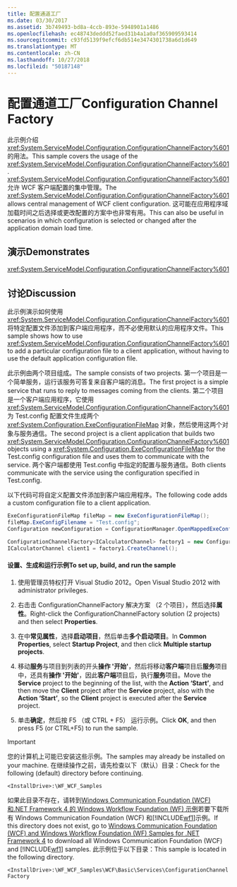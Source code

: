 ```yaml
---
title: 配置通道工厂
ms.date: 03/30/2017
ms.assetid: 3b749493-bd8a-4ccb-893e-5948901a1486
ms.openlocfilehash: ec48743deddd52faed31b4a1a0af365909593414
ms.sourcegitcommit: c93fd5139f9efcf6db514e3474301738a6d1d649
ms.translationtype: MT
ms.contentlocale: zh-CN
ms.lasthandoff: 10/27/2018
ms.locfileid: "50187148"
---
```

# <a name="configuration-channel-factory"></a><span data-ttu-id="cf0b2-102">配置通道工厂</span><span class="sxs-lookup"><span data-stu-id="cf0b2-102">Configuration Channel Factory</span></span>
<span data-ttu-id="cf0b2-103">此示例介绍 <xref:System.ServiceModel.Configuration.ConfigurationChannelFactory%601> 的用法。</span><span class="sxs-lookup"><span data-stu-id="cf0b2-103">This sample covers the usage of the <xref:System.ServiceModel.Configuration.ConfigurationChannelFactory%601>.</span></span> <span data-ttu-id="cf0b2-104"><xref:System.ServiceModel.Configuration.ConfigurationChannelFactory%601>允许 WCF 客户端配置的集中管理。</span><span class="sxs-lookup"><span data-stu-id="cf0b2-104">The <xref:System.ServiceModel.Configuration.ConfigurationChannelFactory%601> allows central management of WCF client configuration.</span></span> <span data-ttu-id="cf0b2-105">这可能在应用程序域加载时间之后选择或更改配置的方案中也非常有用。</span><span class="sxs-lookup"><span data-stu-id="cf0b2-105">This can also be useful in scenarios in which configuration is selected or changed after the application domain load time.</span></span>

## <a name="demonstrates"></a><span data-ttu-id="cf0b2-106">演示</span><span class="sxs-lookup"><span data-stu-id="cf0b2-106">Demonstrates</span></span>
 <xref:System.ServiceModel.Configuration.ConfigurationChannelFactory%601>

## <a name="discussion"></a><span data-ttu-id="cf0b2-107">讨论</span><span class="sxs-lookup"><span data-stu-id="cf0b2-107">Discussion</span></span>
 <span data-ttu-id="cf0b2-108">此示例演示如何使用 <xref:System.ServiceModel.Configuration.ConfigurationChannelFactory%601> 将特定配置文件添加到客户端应用程序，而不必使用默认的应用程序文件。</span><span class="sxs-lookup"><span data-stu-id="cf0b2-108">This sample shows how to use <xref:System.ServiceModel.Configuration.ConfigurationChannelFactory%601> to add a particular configuration file to a client application, without having to use the default application configuration file.</span></span>

 <span data-ttu-id="cf0b2-109">此示例由两个项目组成。</span><span class="sxs-lookup"><span data-stu-id="cf0b2-109">The sample consists of two projects.</span></span> <span data-ttu-id="cf0b2-110">第一个项目是一个简单服务，运行该服务可答复来自客户端的消息。</span><span class="sxs-lookup"><span data-stu-id="cf0b2-110">The first project is a simple service that runs to reply to messages coming from the clients.</span></span> <span data-ttu-id="cf0b2-111">第二个项目是一个客户端应用程序，它使用 <xref:System.ServiceModel.Configuration.ConfigurationChannelFactory%601> 为 Test.config 配置文件生成两个 <xref:System.Configuration.ExeConfigurationFileMap> 对象，然后使用这两个对象与服务通信。</span><span class="sxs-lookup"><span data-stu-id="cf0b2-111">The second project is a client application that builds two <xref:System.ServiceModel.Configuration.ConfigurationChannelFactory%601> objects using a <xref:System.Configuration.ExeConfigurationFileMap> for the Test.config configuration file and uses them to communicate with the service.</span></span> <span data-ttu-id="cf0b2-112">两个客户端都使用 Test.config 中指定的配置与服务通信。</span><span class="sxs-lookup"><span data-stu-id="cf0b2-112">Both clients communicate with the service using the configuration specified in Test.config.</span></span>

 <span data-ttu-id="cf0b2-113">以下代码可将自定义配置文件添加到客户端应用程序。</span><span class="sxs-lookup"><span data-stu-id="cf0b2-113">The following code adds a custom configuration file to a client application.</span></span>

```csharp
ExeConfigurationFileMap fileMap = new ExeConfigurationFileMap();
fileMap.ExeConfigFilename = "Test.config";
Configuration newConfiguration = ConfigurationManager.OpenMappedExeConfiguration(fileMap, ConfigurationUserLevel.None);

ConfigurationChannelFactory<ICalculatorChannel> factory1 = new ConfigurationChannelFactory<ICalculatorChannel>("endpoint1", newConfiguration, new EndpointAddress("http://localhost:8000/servicemodelsamples/service"));
ICalculatorChannel client1 = factory1.CreateChannel();
```

#### <a name="to-set-up-build-and-run-the-sample"></a><span data-ttu-id="cf0b2-114">设置、生成和运行示例</span><span class="sxs-lookup"><span data-stu-id="cf0b2-114">To set up, build, and run the sample</span></span>

1.  <span data-ttu-id="cf0b2-115">使用管理员特权打开 Visual Studio 2012。</span><span class="sxs-lookup"><span data-stu-id="cf0b2-115">Open Visual Studio 2012 with administrator privileges.</span></span>

2.  <span data-ttu-id="cf0b2-116">右击击 ConfigurationChannelFactory 解决方案 （2 个项目），然后选择**属性**。</span><span class="sxs-lookup"><span data-stu-id="cf0b2-116">Right-click the ConfigurationChannelFactory solution (2 projects) and then select **Properties**.</span></span>

3.  <span data-ttu-id="cf0b2-117">在中**常见属性**，选择**启动项目**，然后单击**多个启动项目**。</span><span class="sxs-lookup"><span data-stu-id="cf0b2-117">In **Common Properties**, select **Startup Project**, and then click **Multiple startup projects**.</span></span>

4.  <span data-ttu-id="cf0b2-118">移动**服务**与项目到列表的开头**操作 '开始'**，然后将移动**客户端**项目后**服务**项目中，还具有**操作 '开始'**，因此**客户端**项目后，执行**服务**项目。</span><span class="sxs-lookup"><span data-stu-id="cf0b2-118">Move the **Service** project to the beginning of the list, with the **Action ‘Start’**, and then move the **Client** project after the **Service** project, also with the **Action ‘Start’**, so the **Client** project is executed after the **Service** project.</span></span>

5.  <span data-ttu-id="cf0b2-119">单击**确定**，然后按 F5 （或 CTRL + F5） 运行示例。</span><span class="sxs-lookup"><span data-stu-id="cf0b2-119">Click **OK**, and then press F5 (or CTRL+F5) to run the sample.</span></span>

> [!IMPORTANT]
>  <span data-ttu-id="cf0b2-120">您的计算机上可能已安装这些示例。</span><span class="sxs-lookup"><span data-stu-id="cf0b2-120">The samples may already be installed on your machine.</span></span> <span data-ttu-id="cf0b2-121">在继续操作之前，请先检查以下（默认）目录：</span><span class="sxs-lookup"><span data-stu-id="cf0b2-121">Check for the following (default) directory before continuing.</span></span>  
>   
>  `<InstallDrive>:\WF_WCF_Samples`  
>   
>  <span data-ttu-id="cf0b2-122">如果此目录不存在，请转到[Windows Communication Foundation (WCF) 和.NET Framework 4 的 Windows Workflow Foundation (WF) 示例](https://go.microsoft.com/fwlink/?LinkId=150780)若要下载所有 Windows Communication Foundation (WCF) 和[!INCLUDE[wf1](../../../../includes/wf1-md.md)]示例。</span><span class="sxs-lookup"><span data-stu-id="cf0b2-122">If this directory does not exist, go to [Windows Communication Foundation (WCF) and Windows Workflow Foundation (WF) Samples for .NET Framework 4](https://go.microsoft.com/fwlink/?LinkId=150780) to download all Windows Communication Foundation (WCF) and [!INCLUDE[wf1](../../../../includes/wf1-md.md)] samples.</span></span> <span data-ttu-id="cf0b2-123">此示例位于以下目录：</span><span class="sxs-lookup"><span data-stu-id="cf0b2-123">This sample is located in the following directory.</span></span>  
>   
>  `<InstallDrive>:\WF_WCF_Samples\WCF\Basic\Services\ConfigurationChannelFactory`
